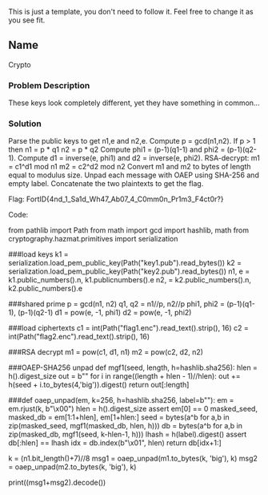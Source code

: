 This is just a template, you don't need to follow it. Feel free to change it as you see fit.
## Name
Crypto
### Problem Description
These keys look completely different, yet they have something in common...
### Solution
Parse the public keys to get n1,e and n2,e.
Compute p = gcd(n1,n2).
If p > 1 then
   n1 = p * q1
   n2 = p * q2
Compute phi1 = (p-1)(q1-1) and phi2 = (p-1)(q2-1).
Compute d1 = inverse(e, phi1) and d2 = inverse(e, phi2).
RSA-decrypt:
   m1 = c1^d1 mod n1
   m2 = c2^d2 mod n2
Convert m1 and m2 to bytes of length equal to modulus size.
Unpad each message with OAEP using SHA-256 and empty label.
Concatenate the two plaintexts to get the flag.


Flag: FortID{4nd_1_Sa1d_Wh47_Ab07_4_C0mm0n_Pr1m3_F4ct0r?}

Code:

from pathlib import Path
from math import gcd
import hashlib, math
from cryptography.hazmat.primitives import serialization

###load keys
k1 = serialization.load_pem_public_key(Path("key1.pub").read_bytes())
k2 = serialization.load_pem_public_key(Path("key2.pub").read_bytes())
n1, e = k1.public_numbers().n, k1.publicnumbers().e
n2,  = k2.public_numbers().n, k2.public_numbers().e

###shared prime
p = gcd(n1, n2)
q1, q2 = n1//p, n2//p
phi1, phi2 = (p-1)(q1-1), (p-1)(q2-1)
d1 = pow(e, -1, phi1)
d2 = pow(e, -1, phi2)

###load ciphertexts
c1 = int(Path("flag1.enc").read_text().strip(), 16)
c2 = int(Path("flag2.enc").read_text().strip(), 16)

###RSA decrypt
m1 = pow(c1, d1, n1)
m2 = pow(c2, d2, n2)

###OAEP-SHA256 unpad
def mgf1(seed, length, h=hashlib.sha256):
    hlen = h().digest_size
    out = b""
    for i in range((length + hlen - 1)//hlen):
        out += h(seed + i.to_bytes(4,'big')).digest()
    return out[:length]

###def oaep_unpad(em, k=256, h=hashlib.sha256, label=b""):
    em = em.rjust(k, b"\x00")
    hlen = h().digest_size
    assert em[0] == 0
    masked_seed, masked_db = em[1:1+hlen], em[1+hlen:]
    seed = bytes(a^b for a,b in zip(masked_seed, mgf1(masked_db, hlen, h)))
    db   = bytes(a^b for a,b in zip(masked_db, mgf1(seed, k-hlen-1, h)))
    lhash = h(label).digest()
    assert db[:hlen] == lhash
    idx = db.index(b"\x01", hlen)
    return db[idx+1:]

k = (n1.bit_length()+7)//8
msg1 = oaep_unpad(m1.to_bytes(k, 'big'), k)
msg2 = oaep_unpad(m2.to_bytes(k, 'big'), k)

print((msg1+msg2).decode())
